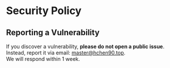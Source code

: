# Security Policy

## Reporting a Vulnerability
If you discover a vulnerability, **please do not open a public issue**.  
Instead, report it via email: master@hchen90.top.  
We will respond within 1 week.
